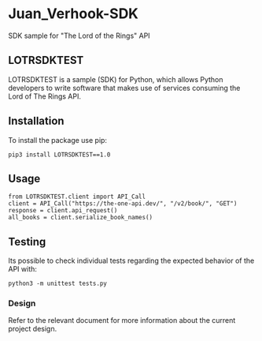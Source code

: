 # Juan_Verhook-SDK
SDK sample for "The Lord of the Rings" API

## LOTRSDKTEST

LOTRSDKTEST is a sample (SDK) for Python, which allows Python developers to write software that makes use of services consuming the Lord of The Rings API. 

## Installation

To install the package use pip:

```pip3 install LOTRSDKTEST==1.0```

## Usage

```
from LOTRSDKTEST.client import API_Call
client = API_Call("https://the-one-api.dev/", "/v2/book/", "GET")
response = client.api_request()
all_books = client.serialize_book_names()
```

## Testing
Its possible to check individual tests regarding the expected behavior of the API with: 

 ```python3 -m unittest tests.py```

### Design
Refer to the relevant document for more information about the current project design.